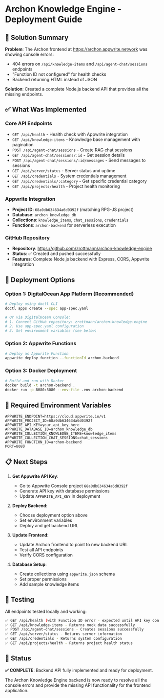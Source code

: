 # Archon Knowledge Engine - Deployment Guide

## 🎯 Solution Summary

**Problem**: The Archon frontend at https://archon.appwrite.network was showing console errors:
- 404 errors on `/api/knowledge-items` and `/api/agent-chat/sessions` endpoints
- "Function ID not configured" for health checks
- Backend returning HTML instead of JSON

**Solution**: Created a complete Node.js backend API that provides all the missing endpoints.

## ✅ What Was Implemented

### Core API Endpoints
- `GET /api/health` - Health check with Appwrite integration
- `GET /api/knowledge-items` - Knowledge base management with pagination
- `POST /api/agent-chat/sessions` - Create RAG chat sessions
- `GET /api/agent-chat/sessions/:id` - Get session details
- `POST /api/agent-chat/sessions/:id/messages` - Send messages to sessions
- `GET /api/server/status` - Server status and uptime
- `GET /api/credentials` - System credentials management
- `GET /api/credentials/:category` - Get specific credential category
- `GET /api/projects/health` - Project health monitoring

### Appwrite Integration
- **Project ID**: `68a0db634634a6d0392f` (matching RPG-JS project)
- **Database**: `archon_knowledge_db`
- **Collections**: `knowledge_items`, `chat_sessions`, `credentials`
- **Functions**: `archon-backend` for serverless execution

### GitHub Repository
- **Repository**: https://github.com/zrottmann/archon-knowledge-engine
- **Status**: ✅ Created and pushed successfully
- **Features**: Complete Node.js backend with Express, CORS, Appwrite integration

## 🚀 Deployment Options

### Option 1: DigitalOcean App Platform (Recommended)
```bash
# Deploy using doctl CLI
doctl apps create --spec app-spec.yaml

# Or via DigitalOcean Console:
# 1. Connect GitHub repository: zrottmann/archon-knowledge-engine  
# 2. Use app-spec.yaml configuration
# 3. Set environment variables (see below)
```

### Option 2: Appwrite Functions
```bash
# Deploy as Appwrite Function
appwrite deploy function --functionId archon-backend
```

### Option 3: Docker Deployment
```bash
# Build and run with Docker
docker build -t archon-backend .
docker run -p 8080:8080 --env-file .env archon-backend
```

## 🔧 Required Environment Variables

```env
APPWRITE_ENDPOINT=https://cloud.appwrite.io/v1
APPWRITE_PROJECT_ID=68a0db634634a6d0392f
APPWRITE_API_KEY=your_api_key_here
APPWRITE_DATABASE_ID=archon_knowledge_db
APPWRITE_COLLECTION_KNOWLEDGE_ITEMS=knowledge_items
APPWRITE_COLLECTION_CHAT_SESSIONS=chat_sessions
APPWRITE_FUNCTION_ID=archon-backend
PORT=8080
```

## 📋 Next Steps

1. **Get Appwrite API Key**: 
   - Go to Appwrite Console project `68a0db634634a6d0392f`
   - Generate API key with database permissions
   - Update `APPWRITE_API_KEY` in deployment

2. **Deploy Backend**:
   - Choose deployment option above
   - Set environment variables
   - Deploy and get backend URL

3. **Update Frontend**:
   - Update Archon frontend to point to new backend URL
   - Test all API endpoints
   - Verify CORS configuration

4. **Database Setup**:
   - Create collections using `appwrite.json` schema
   - Set proper permissions
   - Add sample knowledge items

## 🧪 Testing

All endpoints tested locally and working:
```bash
✅ GET /api/health (with Function ID error - expected until API key configured)
✅ GET /api/knowledge-items - Returns mock data successfully
✅ POST /api/agent-chat/sessions - Creates sessions successfully  
✅ GET /api/server/status - Returns server information
✅ GET /api/credentials - Returns system configuration
✅ GET /api/projects/health - Returns project health status
```

## 🎉 Status

**✅ COMPLETE**: Backend API fully implemented and ready for deployment.

The Archon Knowledge Engine backend is now ready to resolve all the console errors and provide the missing API functionality for the frontend application.